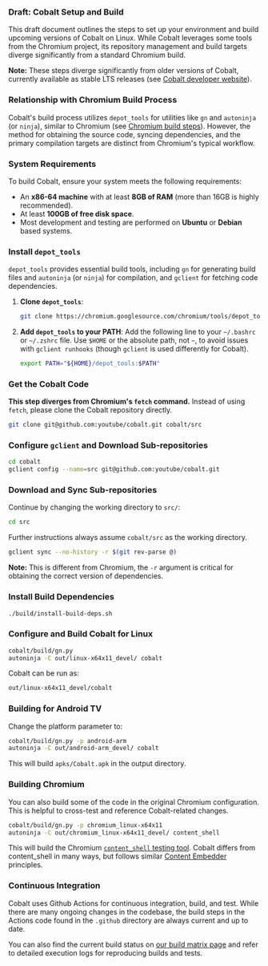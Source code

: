 ### Draft: Cobalt Setup and Build

This draft document outlines the steps to set up your environment and build upcoming versions of Cobalt on Linux. While Cobalt leverages some tools from the Chromium project, its repository management and build targets diverge significantly from a standard Chromium build.

**Note:** These steps diverge significantly from older versions of Cobalt, currently available as stable LTS releases (see [Cobalt developer website](https://developers.google.com/youtube/cobalt/docs/development/setup-linux)).

### Relationship with Chromium Build Process

Cobalt's build process utilizes `depot_tools` for utilities like `gn` and `autoninja` (or `ninja`), similar to Chromium (see [Chromium build steps](https://chromium.googlesource.com/chromium/src/+/main/docs/linux/build_instructions.md)). However, the method for obtaining the source code, syncing dependencies, and the primary compilation targets are distinct from Chromium's typical workflow.

### System Requirements

To build Cobalt, ensure your system meets the following requirements:

*   An **x86-64 machine** with at least **8GB of RAM** (more than 16GB is highly recommended).
*   At least **100GB of free disk space**.
*   Most development and testing are performed on **Ubuntu** or **Debian** based systems.

### Install `depot_tools`

`depot_tools` provides essential build tools, including `gn` for generating build files and `autoninja` (or `ninja`) for compilation, and `gclient` for fetching code dependencies.

1.  **Clone `depot_tools`**:
    ```sh
    git clone https://chromium.googlesource.com/chromium/tools/depot_tools.git
    ```
2.  **Add `depot_tools` to your PATH**: Add the following line to your `~/.bashrc` or `~/.zshrc` file. Use `$HOME` or the absolute path, not `~`, to avoid issues with `gclient runhooks` (though `gclient` is used differently for Cobalt).
    ```sh
    export PATH="${HOME}/depot_tools:$PATH"
    ```

### Get the Cobalt Code

**This step diverges from Chromium's `fetch` command.** Instead of using `fetch`, please clone the Cobalt repository directly.

```sh
git clone git@github.com:youtube/cobalt.git cobalt/src
```

### Configure `gclient` and Download Sub-repositories

```sh
cd cobalt
gclient config --name=src git@github.com:youtube/cobalt.git
```

### Download and Sync Sub-repositories

Continue by changing the working directory to `src/`:
```sh
cd src
```
Further instructions always assume `cobalt/src` as the working directory.

```sh
gclient sync --no-history -r $(git rev-parse @)
```

**Note:** This is different from Chromium, the `-r` argument is critical for obtaining the correct version of dependencies.

### Install Build Dependencies

```sh
./build/install-build-deps.sh
```

### Configure and Build Cobalt for Linux

```sh
cobalt/build/gn.py
autoninja -C out/linux-x64x11_devel/ cobalt
```

Cobalt can be run as:

```sh
out/linux-x64x11_devel/cobalt
```

### Building for Android TV

Change the platform parameter to:

```sh
cobalt/build/gn.py -p android-arm
autoninja -C out/android-arm_devel/ cobalt
```

This will build `apks/Cobalt.apk` in the output directory.

### Building Chromium

You can also build some of the code in the original Chromium configuration. This is helpful to cross-test and reference Cobalt-related changes.

```sh
cobalt/build/gn.py -p chromium_linux-x64x11
autoninja -C out/chromium_linux-x64x11_devel/ content_shell
```

This will build the Chromium [`content_shell` testing tool](https://chromium.googlesource.com/chromium/src/+/HEAD/docs/testing/web_tests_in_content_shell.md).
Cobalt differs from content_shell in many ways, but follows similar [Content Embedder](https://chromium.googlesource.com/chromium/src/+/HEAD/content/README.md) principles.

### Continuous Integration

Cobalt uses Github Actions for continuous integration, build, and test. While there are many ongoing changes in the codebase, the build
steps in the Actions code found in the `.github` directory are always current and up to date.

You can also find the current build status on [our build matrix page](https://github.com/youtube/cobalt/blob/main/cobalt/BUILD_STATUS.md) and refer to detailed execution logs for reproducing builds and tests.
